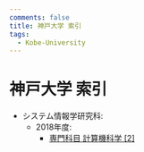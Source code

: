 ```yaml
---
comments: false
title: 神戸大学 索引
tags:
  - Kobe-University
---
```

# 神戸大学 索引

- システム情報学研究科:
    - 2018年度:
        - [専門科目 計算機科学 \[2\]](system_informatics/csi_201708_senmon_cs_2.md)